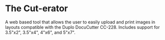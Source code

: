 # The Cut-erator

A web based tool that allows the user to easily upload and print images in layouts compatible with the Duplo DocuCutter CC-228. Includes support for 3.5"x2", 3.5"x4", 4"x6", and 5"x7".
